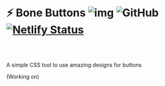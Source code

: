 ﻿# :zap: Bone Buttons ![img](https://img.shields.io/badge/made%20by-boneluv-%23ff187c) ![GitHub](https://img.shields.io/github/license/lboneluv/bone-buttons) [![Netlify Status](https://api.netlify.com/api/v1/badges/d9b4720f-b683-43d9-9bba-2eed7c26ca75/deploy-status)](https://app.netlify.com/sites/bonebuttons/deploys)
<a href="https://boneluv.es">
</a><br><br>

A simple CSS tool to use amazing designs for buttons

(Working on)
